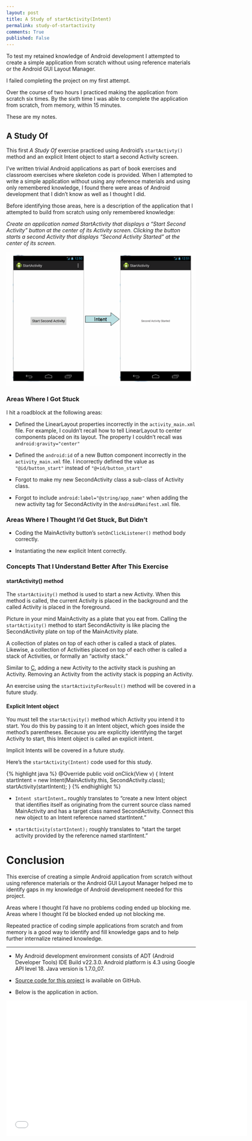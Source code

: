 ```yaml
---
layout: post
title: A Study of startActivity(Intent) 
permalink: study-of-startactivity
comments: True
published: False
---
```


To test my retained knowledge of Android development I attempted to create a simple application from scratch without using reference materials or the Android GUI Layout Manager.

I failed completing the project on my first attempt.

Over the course of two hours I practiced making the application from scratch six times. By the sixth time I was able to complete the application from scratch, from memory, within 15 minutes.

These are my notes.

## A Study Of

This first *A Study Of* exercise practiced using Android’s `startActivty()` method and an explicit Intent object to start a second Activity screen.

I’ve written trivial Android applications as part of book exercises and classroom exercises where skeleton code is provided. When I attempted to write a simple application without using any reference materials and using only remembered knowledge, I found there were areas of Android development that I didn’t know as well as I thought I did.

Before identifying those areas, here is a description of the application that I attempted to build from scratch using only remembered knowledge:

*Create an application named StartActivity that displays a “Start Second Activity” button at the center of its Activity screen. Clicking the button starts a second Activity that displays “Second Activity Started” at the center of its screen.*

![startActivityGoal](/images/startActivityGoal.png)

### Areas Where I Got Stuck

I hit a roadblock at the following areas:

* Defined the LinearLayout properties incorrectly in the `activity_main.xml` file. For example, I couldn’t recall how to tell LinearLayout to center components placed on its layout. The property I couldn’t recall was `android:gravity="center"`

* Defined the `android:id` of a new Button component incorrectly in the `activity_main.xml` file. I incorrectly defined the value as `"@id/button_start"` instead of `"@+id/button_start"`

* Forgot to make my new SecondActivity class a sub-class of Activity class.

* Forgot to include `android:label="@string/app_name"` when adding the new activity tag for SecondActivity in the `AndroidManifest.xml` file.

### Areas Where I Thought I’d Get Stuck, But Didn’t

* Coding the MainActivity button’s `setOnClickListener()` method body correctly.

* Instantiating the new explicit Intent correctly.

### Concepts That I Understand Better After This Exercise

#### startActivity() method

The `startActivity()` method is used to start a new Activity. When this method is called, the current Activity is placed in the background and the called Activity is placed in the foreground.

Picture in your mind MainActivity as a plate that you eat from. Calling the `startActivity()` method to start SecondActivity is like placing the SecondActivity plate on top of the MainActivity plate. 

A collection of plates on top of each other is called a stack of plates. Likewise, a collection of Activities placed on top of each other is called a stack of Activities, or formally an “activity stack.”

Similar to [C](http://en.wikipedia.org/wiki/C_%28programming_language%29), adding a new Activity to the activity stack is pushing an Activity. Removing an Activity from the activity stack is popping an Activity.

An exercise using the `startActivityForResult()` method will be covered in a future study.

#### Explicit Intent object

You must tell the `startActivity()` method which Activity you intend it to start. You do this by passing to it an Intent object, which goes inside the method’s parentheses. Because you are explicitly identifying the target Activity to start, this Intent object is called an explicit intent.

Implicit Intents will be covered in a future study.

Here’s the `startActivity(Intent)` code used for this study.

{% highlight java %}
@Override
public void onClick(View v) {
  Intent startIntent = new Intent(MainActivity.this, SecondActivity.class);
  startActivity(startIntent);
}
{% endhighlight %}

* `Intent startIntent…` roughly translates to “create a new Intent object that identifies itself as originating from the current source class named MainActivity and has a target class named SecondActivity. Connect this new object to an Intent reference named startIntent.”

* `startActivity(startIntent);` roughly translates to “start the target activity provided by the reference named startIntent.”

# Conclusion

This exercise of creating a simple Android application from scratch without using reference materials or the Android GUI Layout Manager helped me to identify gaps in my knowledge of Android development needed for this project.

Areas where I thought I’d have no problems coding ended up blocking me. Areas where I thought I’d be blocked ended up not blocking me.

Repeated practice of coding simple applications from scratch and from memory is a good way to identify and fill knowledge gaps and to help further internalize retained knowledge.

-----

* My Android development environment consists of ADT (Android Developer Tools) IDE Build v22.3.0. Android platform is 4.3 using Google API level 18. Java version is 1.7.0_07.

* [Source code for this project](https://github.com/raywritescode/area-51-android/tree/master/StartActivityStudy) is available on GitHub.

* Below is the application in action.


<iframe width="640" height="360" src="//www.youtube.com/embed/EzObFqG3ahA?feature=player_embedded" frameborder="0" allowfullscreen></iframe>


